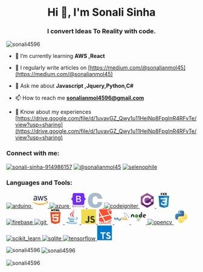 <h1 align="center">Hi 👋, I'm Sonali Sinha</h1>
<h3 align="center">I convert Ideas To Reality with code.</h3>

<p align="left"> <img src="https://komarev.com/ghpvc/?username=sonali4596&label=Profile%20views&color=0e75b6&style=flat" alt="sonali4596" /> </p>

- 🌱 I’m currently learning **AWS ,React**

- 📝 I regularly write articles on [https://medium.com/@sonalianmol45](https://medium.com/@sonalianmol45)

- 💬 Ask me about **Javascript ,Jquery,Python,C#**

- 📫 How to reach me **sonalianmol4596@gmail.com**

- 📄 Know about my experiences [https://drive.google.com/file/d/1uvavGZ_Qwy1u11HeiNp8FpgInR4RFvTe/view?usp=sharing](https://drive.google.com/file/d/1uvavGZ_Qwy1u11HeiNp8FpgInR4RFvTe/view?usp=sharing)

<h3 align="left">Connect with me:</h3>
<p align="left">
<a href="https://linkedin.com/in/sonali-sinha-914986157" target="blank"><img align="center" src="https://cdn.jsdelivr.net/npm/simple-icons@3.0.1/icons/linkedin.svg" alt="sonali-sinha-914986157" height="30" width="40" /></a>
<a href="https://medium.com/@sonalianmol45" target="blank"><img align="center" src="https://cdn.jsdelivr.net/npm/simple-icons@3.0.1/icons/medium.svg" alt="@sonalianmol45" height="30" width="40" /></a>
<a href="https://www.youtube.com/c/selenophile" target="blank"><img align="center" src="https://cdn.jsdelivr.net/npm/simple-icons@3.0.1/icons/youtube.svg" alt="selenophile" height="30" width="40" /></a>
</p>

<h3 align="left">Languages and Tools:</h3>
<p align="left"> <a href="https://www.arduino.cc/" target="_blank"> <img src="https://cdn.worldvectorlogo.com/logos/arduino-1.svg" alt="arduino" width="40" height="40"/> </a> <a href="https://aws.amazon.com" target="_blank"> <img src="https://raw.githubusercontent.com/devicons/devicon/master/icons/amazonwebservices/amazonwebservices-original-wordmark.svg" alt="aws" width="40" height="40"/> </a> <a href="https://azure.microsoft.com/en-in/" target="_blank"> <img src="https://www.vectorlogo.zone/logos/microsoft_azure/microsoft_azure-icon.svg" alt="azure" width="40" height="40"/> </a> <a href="https://getbootstrap.com" target="_blank"> <img src="https://raw.githubusercontent.com/devicons/devicon/master/icons/bootstrap/bootstrap-plain-wordmark.svg" alt="bootstrap" width="40" height="40"/> </a> <a href="https://www.cprogramming.com/" target="_blank"> <img src="https://raw.githubusercontent.com/devicons/devicon/master/icons/c/c-original.svg" alt="c" width="40" height="40"/> </a> <a href="https://codeigniter.com" target="_blank"> <img src="https://cdn.worldvectorlogo.com/logos/codeigniter.svg" alt="codeigniter" width="40" height="40"/> </a> <a href="https://www.w3schools.com/cs/" target="_blank"> <img src="https://raw.githubusercontent.com/devicons/devicon/master/icons/csharp/csharp-original.svg" alt="csharp" width="40" height="40"/> </a> <a href="https://www.w3schools.com/css/" target="_blank"> <img src="https://raw.githubusercontent.com/devicons/devicon/master/icons/css3/css3-original-wordmark.svg" alt="css3" width="40" height="40"/> </a> <a href="https://firebase.google.com/" target="_blank"> <img src="https://www.vectorlogo.zone/logos/firebase/firebase-icon.svg" alt="firebase" width="40" height="40"/> </a> <a href="https://git-scm.com/" target="_blank"> <img src="https://www.vectorlogo.zone/logos/git-scm/git-scm-icon.svg" alt="git" width="40" height="40"/> </a> <a href="https://www.w3.org/html/" target="_blank"> <img src="https://raw.githubusercontent.com/devicons/devicon/master/icons/html5/html5-original-wordmark.svg" alt="html5" width="40" height="40"/> </a> <a href="https://www.java.com" target="_blank"> <img src="https://raw.githubusercontent.com/devicons/devicon/master/icons/java/java-original.svg" alt="java" width="40" height="40"/> </a> <a href="https://developer.mozilla.org/en-US/docs/Web/JavaScript" target="_blank"> <img src="https://raw.githubusercontent.com/devicons/devicon/master/icons/javascript/javascript-original.svg" alt="javascript" width="40" height="40"/> </a> <a href="https://laravel.com/" target="_blank"> <img src="https://raw.githubusercontent.com/devicons/devicon/master/icons/laravel/laravel-plain-wordmark.svg" alt="laravel" width="40" height="40"/> </a> <a href="https://www.mysql.com/" target="_blank"> <img src="https://raw.githubusercontent.com/devicons/devicon/master/icons/mysql/mysql-original-wordmark.svg" alt="mysql" width="40" height="40"/> </a> <a href="https://nodejs.org" target="_blank"> <img src="https://raw.githubusercontent.com/devicons/devicon/master/icons/nodejs/nodejs-original-wordmark.svg" alt="nodejs" width="40" height="40"/> </a> <a href="https://opencv.org/" target="_blank"> <img src="https://www.vectorlogo.zone/logos/opencv/opencv-icon.svg" alt="opencv" width="40" height="40"/> </a>  <a href="https://www.python.org" target="_blank"> <img src="https://raw.githubusercontent.com/devicons/devicon/master/icons/python/python-original.svg" alt="python" width="40" height="40"/> </a> <a href="https://scikit-learn.org/" target="_blank"> <img src="https://upload.wikimedia.org/wikipedia/commons/0/05/Scikit_learn_logo_small.svg" alt="scikit_learn" width="40" height="40"/> </a> <a href="https://www.sqlite.org/" target="_blank"> <img src="https://www.vectorlogo.zone/logos/sqlite/sqlite-icon.svg" alt="sqlite" width="40" height="40"/> </a> <a href="https://www.tensorflow.org" target="_blank"> <img src="https://www.vectorlogo.zone/logos/tensorflow/tensorflow-icon.svg" alt="tensorflow" width="40" height="40"/> </a> <a href="https://www.typescriptlang.org/" target="_blank"> <img src="https://raw.githubusercontent.com/devicons/devicon/master/icons/typescript/typescript-original.svg" alt="typescript" width="40" height="40"/> </a> </p>

<p><img align="left" src="https://github-readme-stats.vercel.app/api/top-langs?username=sonali4596&show_icons=true&locale=en&layout=compact" alt="sonali4596" /></p>

<p>&nbsp;<img align="center" src="https://github-readme-stats.vercel.app/api?username=sonali4596&show_icons=true&locale=en" alt="sonali4596" /></p>

<p><img align="center" src="https://github-readme-streak-stats.herokuapp.com/?user=sonali4596&" alt="sonali4596" /></p>
